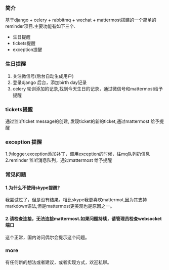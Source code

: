 ### 简介
基于django + celery + rabbitmq + wechat + mattermost搭建的一个简单的reminder项目.主要功能有如下三个.
- 生日提醒
- tickets提醒
- exception提醒

### 生日提醒
1. 关注微信号(后台自动生成用户)
2. 登录django 后台，添加birth day记录
3. celery 轮训添加的记录,找到今天生日的记录，通过微信号和mattermost给予提醒


### tickets提醒
通过监听ticket message的创建, 发现ticket的新的ticket,通过mattermost 给予提醒


### exception 提醒
1.为logger.exception添加补丁，调用exception的时候，往mq队列扔信息
2.reminder 监听消息队列，通过mattermost 给予提醒


### 常见问题

#### 1.为什么不使用skype提醒?

我尝试过了，但是没有结果。相比skype我更喜欢mattermot,因为其支持markdown语法,但是mattermost更美观也是原因之一。

#### 2.请检查连接，无法连接mattermost.如果问题持续，请管理员检查websocket端口

这个正常，国内访问偶尔会提示这个问题。

### more
有任何新的想法或者建议，或者实现方式，欢迎私聊。

